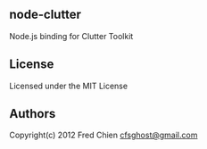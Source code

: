 node-clutter
---
Node.js binding for Clutter Toolkit


License
-
Licensed under the MIT License

Authors
-
Copyright(c) 2012 Fred Chien <cfsghost@gmail.com>